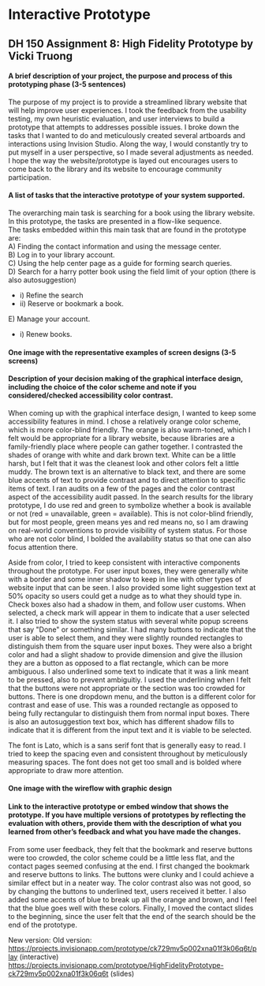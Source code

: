 # Interactive Prototype
## DH 150 Assignment 8: High Fidelity Prototype by Vicki Truong

#### A brief description of your project, the purpose and process of this prototyping phase (3-5 sentences) 
The purpose of my project is to provide a streamlined library website that will help improve user experiences. 
I took the feedback from the usability testing, my own heuristic evaluation, and user interviews to build a prototype that attempts to addresses possible issues. 
I broke down the tasks that I wanted to do and meticulously created several artboards and interactions using Invision Studio. Along the way, I would constantly try to put myself in a user perspective, so I made several adjustments as needed. 
I hope the way the website/prototype is layed out encourages users to come back to the library and its website to encourage community participation. 

#### A list of tasks that the interactive prototype of your system supported.  
The overarching main task is searching for a book using the library website. In this prototype, the tasks are presented in a flow-like sequence.  
The tasks embedded within this main task that are found in the prototype are:  
A) Finding the contact information and using the message center.  
B) Log in to your library account.  
C) Using the help center page as a guide for forming search queries.  
D) Search for a harry potter book using the field limit of your option (there is also autosuggestion)  
- i) Refine the search 
- ii) Reserve or bookmark a book.  

E) Manage your account.
- i) Renew books.

#### One image with the representative examples of screen designs (3-5 screens) 

#### Description of your decision making of the graphical interface design, including the choice of the color scheme and note if you considered/checked accessibility color contrast.
When coming up with the graphical interface design, I wanted to keep some accessibility features in mind. I chose a relatively orange color scheme, which is more color-blind friendly. The orange is also warm-toned, which I felt would be appropriate for a library website, because libraries are a family-friendly place where people can gather together. I contrasted the shades of orange with white and dark brown text. White can be a little harsh, but I felt that it was the cleanest look and other colors felt a little muddy. The brown text is an alternative to black text, and there are some blue accents of text to provide contrast and to direct attention to specific items of text. I ran audits on a few of the pages and the color contrast aspect of the accessibility audit passed. In the search results for the library prototype, I do use red and green to symbolize whether a book is available or not (red = unavailable, green = available). This is not color-blind friendly, but for most people, green means yes and red means no, so I am drawing on real-world conventions to provide visibility of system status. For those who are not color blind, I bolded the availability status so that one can also focus attention there.

Aside from color, I tried to keep consistent with interactive components throughout the prototype. For user input boxes, they were generally white with a border and some inner shadow to keep in line with other types of website input that can be seen. I also provided some light suggestion text at 50% opacity so users could get a nudge as to what they should type in. Check boxes also had a shadow in them, and follow user customs. When selected, a check mark will appear in them to indicate that a user selected it. I also tried to show the system status with several white popup screens that say "Done" or something similar. I had many buttons to indicate that the user is able to select them, and they were slightly rounded rectangles to distinguish them from the square user input boxes. They were also a bright color and had a slight shadow to provide dimension and give the illusion they are a button as opposed to a flat rectangle, which can be more ambiguous. I also underlined some text to indicate that it was a link meant to be pressed, also to prevent ambiguitiy. I used the underlining when I felt that the buttons were not appropriate or the section was too crowded for buttons. There is one dropdown menu, and the button is a different color for contrast and ease of use. This was a rounded rectangle as opposed to being fully rectangular to distinguish them from normal input boxes. There is also an autosuggestion text box, which has different shadow fills to indicate that it is different from the input text and it is viable to be selected. 

The font is Lato, which is a sans serif font that is generally easy to read. I tried to keep the spacing even and consistent throughout by meticulously measuring spaces. The font does not get too small and is bolded where appropriate to draw more attention. 

#### One image with the wireflow with graphic design

#### Link to the interactive prototype or embed window that shows the prototype. If you have multiple versions of prototypes by reflecting the evaluation with others, provide them with the description of what you learned from other’s feedback and what you have made the changes. 

From some user feedback, they felt that the bookmark and reserve buttons were too crowded, the color scheme could be a little less flat, and the contact pages seemed confusing at the end. I first changed the bookmark and reserve buttons to links. The buttons were clunky and I could achieve a similar effect but in a neater way. The color contrast also was not good, so by changing the buttons to underlined text, users received it better. I also added some accents of blue to break up all the orange and brown, and I feel that the blue goes well with these colors. Finally, I moved the contact slides to the beginning, since the user felt that the end of the search should be the end of the prototype. 

New version: 
Old version: 
https://projects.invisionapp.com/prototype/ck729mv5p002xna01f3k06q6t/play (interactive)  
https://projects.invisionapp.com/prototype/HighFidelityPrototype-ck729mv5p002xna01f3k06q6t (slides)
